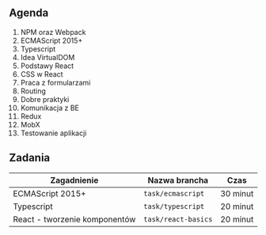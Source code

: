 

## Agenda

1. NPM oraz Webpack
2. ECMAScript 2015+
3. Typescript
4. Idea VirtualDOM
5. Podstawy React
6. CSS w React
7. Praca z formularzami
8. Routing
9. Dobre praktyki
10. Komunikacja z BE
11. Redux
12. MobX
13. Testowanie aplikacji

## Zadania

|Zagadnienie|Nazwa brancha|Czas|
|---|---|---|
|ECMAScript 2015+|`task/ecmascript`|30 minut|
|Typescript|`task/typescript`|20 minut|
|React - tworzenie komponentów|`task/react-basics`|20 minut|

